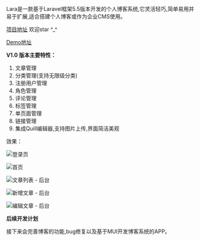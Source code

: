 ﻿Lara是一款基于Laravel框架5.5版本开发的个人博客系统,它灵活轻巧,简单易用并易于扩展,适合搭建个人博客或作为企业CMS使用。

[项目地址][1] 欢迎star ^_^

[Demo地址][2]

**V1.0 版本主要特性：**

 1. 文章管理
 2. 分类管理(支持无限级分类)
 3. 注册用户管理
 4. 角色管理
 5. 评论管理
 6. 标签管理
 7. 单页面管理
 8. 链接管理
 9. 集成Quill编辑器,支持图片上传,界面简洁美观

效果：

![登录页][3]

![首页][4]

![文章列表 - 后台][5]

![新增文章 - 后台][6]

![编辑文章 - 后台][7]
  
  **后续开发计划**
  
接下来会完善博客的功能,bug修复以及基于MUI开发博客系统的APP。


  [1]: https://github.com/zhangfangsong/Lara
  [2]: http://lara.zfsphp.com/
  [3]: http://www.zfsphp.com/uploads/20180530/82f05c12aab2f666fa197593aa52c57c.png
  [4]: http://www.zfsphp.com/uploads/20180603/0d5f3474f6b5d265737092ff10e8876b.jpg
  [5]: http://www.zfsphp.com/uploads/20180530/e769e25687b60ef26daae951d1a89160.png
  [6]: http://www.zfsphp.com/uploads/20180530/d234555ab108ae8882912eea8d7a562b.png
  [7]: http://www.zfsphp.com/uploads/20180530/c880b4f47a680466a1b253e3d8394f73.png
